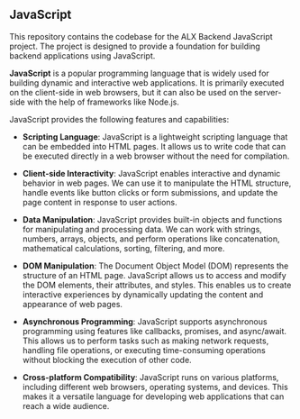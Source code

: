 ## JavaScript

This repository contains the codebase for the ALX Backend JavaScript project.
The project is designed to provide a foundation for building backend applications using JavaScript.

**JavaScript** is a popular programming language that is widely used for building dynamic and interactive web applications.
It is primarily executed on the client-side in web browsers, but it can also be used on the server-side with the help of frameworks like Node.js.

JavaScript provides the following features and capabilities:
- **Scripting Language**: JavaScript is a lightweight scripting language that can be embedded into HTML pages.
  It allows us to write code that can be executed directly in a web browser without the need for compilation.

- **Client-side Interactivity**: JavaScript enables interactive and dynamic behavior in web pages.
  We can use it to manipulate the HTML structure, handle events like button clicks or form submissions, and update the page content in response to user actions.

- **Data Manipulation**: JavaScript provides built-in objects and functions for manipulating and processing data.
  We can work with strings, numbers, arrays, objects, and perform operations like concatenation, mathematical calculations, sorting, filtering, and more.

- **DOM Manipulation**: The Document Object Model (DOM) represents the structure of an HTML page.
  JavaScript allows us to access and modify the DOM elements, their attributes, and styles.
  This enables us to create interactive experiences by dynamically updating the content and appearance of web pages.

- **Asynchronous Programming**: JavaScript supports asynchronous programming using features like callbacks, promises, and async/await.
  This allows us to perform tasks such as making network requests, handling file operations, or executing time-consuming operations without blocking the execution of other code.

- **Cross-platform Compatibility**: JavaScript runs on various platforms, including different web browsers, operating systems, and devices. This makes it a versatile language for developing web applications that can reach a wide audience.
